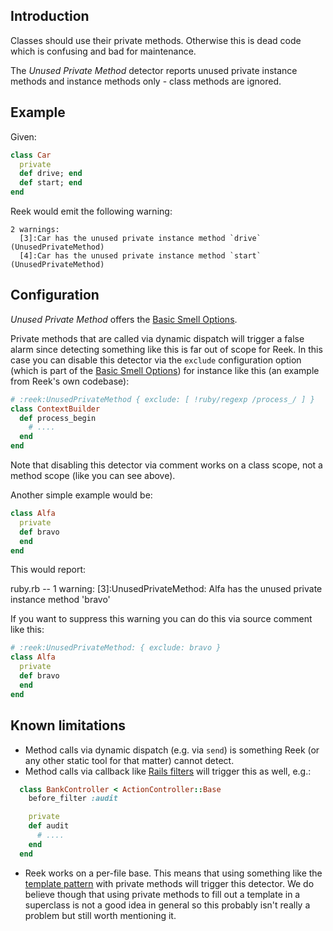 ## Introduction

Classes should use their private methods. Otherwise this is dead
code which is confusing and bad for maintenance.

The _Unused Private Method_ detector reports unused private instance
methods and instance methods only - class methods are ignored.

## Example

Given:

```Ruby
class Car
  private
  def drive; end
  def start; end
end
```

Reek would emit the following warning:

```
2 warnings:
  [3]:Car has the unused private instance method `drive` (UnusedPrivateMethod)
  [4]:Car has the unused private instance method `start` (UnusedPrivateMethod)
```

## Configuration

_Unused Private Method_ offers the [Basic Smell Options](Basic-Smell-Options.md).

Private methods that are called via dynamic dispatch
will trigger a false alarm since detecting something like this is far out of
scope for Reek. In this case you can disable this detector via the `exclude`
configuration option (which is part of the [Basic Smell Options](Basic-Smell-Options.md))
for instance like this (an example from Reek's own codebase):

```Ruby
# :reek:UnusedPrivateMethod { exclude: [ !ruby/regexp /process_/ ] }
class ContextBuilder
  def process_begin
    # ....
  end
end
```

Note that disabling this detector via comment works on a class scope, not
a method scope (like you can see above).

Another simple example would be:

```Ruby
class Alfa
  private
  def bravo
  end
end
```

This would report:

>>
ruby.rb -- 1 warning:
  [3]:UnusedPrivateMethod: Alfa has the unused private instance method 'bravo'

If you want to suppress this warning you can do this via source comment like this:

```Ruby
# :reek:UnusedPrivateMethod: { exclude: bravo }
class Alfa
  private
  def bravo
  end
end
```

## Known limitations

* Method calls via dynamic dispatch (e.g. via `send`) is something Reek (or any other
  static tool for that matter) cannot detect.
* Method calls via callback like [Rails filters](http://guides.rubyonrails.org/action_controller_overview.html#filters)
  will trigger this as well, e.g.:

```Ruby
  class BankController < ActionController::Base
    before_filter :audit

    private
    def audit
      # ....
    end
  end
```
* Reek works on a per-file base. This means that using something like the [template pattern](https://en.wikipedia.org/wiki/Template_method_pattern)
  with private methods will trigger this detector.
  We do believe though that using private methods to fill out a template in a
  superclass is not a good idea in general so this probably isn't really a problem
  but still worth mentioning it.


